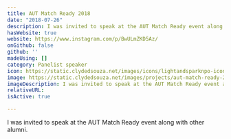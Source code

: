 ```yaml
---
title: AUT Match Ready 2018
date: "2018-07-26"
description: I was invited to speak at the AUT Match Ready event along with other alumni. 
hasWebsite: true
website: https://www.instagram.com/p/BwULmZKD5Az/
onGithub: false
github: ''
madeUsing: []
category: Panelist speaker
icon: https://static.clydedsouza.net/images/icons/lightandsparknpo-icon.png
image: https://static.clydedsouza.net/images/projects/aut-match-ready-2018.jpg
imageDescription: I was invited to speak at the AUT Match Ready event along with other alumni. 
relativeURL: 
isActive: true

---
```


I was invited to speak at the AUT Match Ready event along with other alumni. 